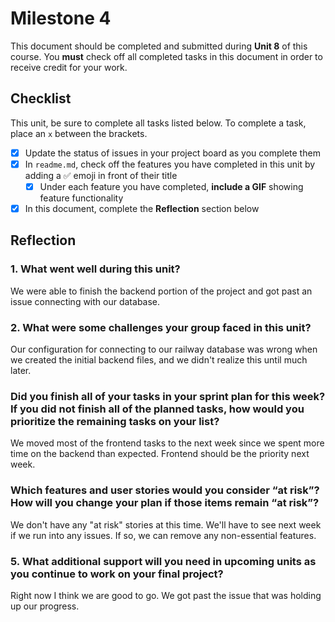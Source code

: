 # Milestone 4

This document should be completed and submitted during **Unit 8** of this course. You **must** check off all completed tasks in this document in order to receive credit for your work.

## Checklist

This unit, be sure to complete all tasks listed below. To complete a task, place an `x` between the brackets.

- [x] Update the status of issues in your project board as you complete them
- [x] In `readme.md`, check off the features you have completed in this unit by adding a ✅ emoji in front of their title
  - [x] Under each feature you have completed, **include a GIF** showing feature functionality
- [x] In this document, complete the **Reflection** section below

## Reflection

### 1. What went well during this unit?

We were able to finish the backend portion of the project and got past an issue connecting with our database.

### 2. What were some challenges your group faced in this unit?

Our configuration for connecting to our railway database was wrong when we created the initial backend files, and we didn't realize this until much later.

### Did you finish all of your tasks in your sprint plan for this week? If you did not finish all of the planned tasks, how would you prioritize the remaining tasks on your list?

We moved most of the frontend tasks to the next week since we spent more time on the backend than expected. Frontend should be the priority next week.

### Which features and user stories would you consider “at risk”? How will you change your plan if those items remain “at risk”?

We don't have any "at risk" stories at this time. We'll have to see next week if we run into any issues. If so, we can remove any non-essential features.

### 5. What additional support will you need in upcoming units as you continue to work on your final project?

Right now I think we are good to go. We got past the issue that was holding up our progress.
